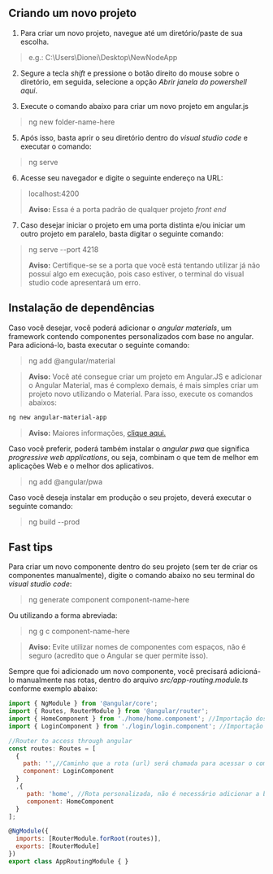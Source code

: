 ## Criando um novo projeto

1. Para criar um novo projeto, navegue até um diretório/paste de sua escolha.

> e.g.: C:\Users\Dionei\Desktop\NewNodeApp

2. Segure a tecla *shift* e pressione o botão direito do mouse sobre o diretório, em seguida, selecione a opção *Abrir janela do powershell aqui*.

4. Execute o comando abaixo para criar um novo projeto em angular.js

> ng new folder-name-here

5. Após isso, basta aprir o seu diretório dentro do *visual studio code* e executar o comando:

> ng serve

6. Acesse seu navegador e digite o seguinte endereço na URL:

> localhost:4200
>
> **Aviso:** Essa é a porta padrão de qualquer projeto *front end*

7. Caso desejar iniciar o projeto em uma porta distinta e/ou iniciar um outro projeto em paralelo, basta digitar o seguinte comando:

> ng serve --port 4218
> 
> **Aviso:** Certifique-se se a porta que você está tentando utilizar já não possuí algo em execução, pois caso estiver, o terminal do visual studio code apresentará um erro.


## Instalação de dependências

Caso você desejar, você poderá adicionar o *angular materials*, um framework contendo componentes personalizados com base no angular. Para adicioná-lo, basta executar o seguinte comando:
> ng add @angular/material

> **Aviso:** Você até consegue criar um projeto em Angular.JS e adicionar o Angular Material, mas é complexo demais, é mais simples criar um projeto novo utilizando o Material. Para isso, execute os comandos abaixos:

```bash
ng new angular-material-app
```

> **Aviso:** Maiores informações, [clique aqui.](https://tudip.com/blog-post/how-to-install-angular-material/)

Caso você preferir, poderá também instalar o *angular pwa* que significa *progressive web applications*, ou seja, combinam o que tem de melhor em aplicações Web e o melhor dos aplicativos.
> ng add @angular/pwa

Caso você deseja instalar em produção o seu projeto, deverá executar o seguinte comando:
> ng build --prod

## Fast tips

Para criar um novo componente dentro do seu projeto (sem ter de criar os componentes manualmente), digite o comando abaixo no seu terminal do *visual studio code*:

> ng generate component component-name-here

Ou utilizando a forma abreviada:

> ng g c component-name-here

> **Aviso:** Evite utilizar nomes de componentes com espaços, não é seguro (acredito que o Angular se quer permite isso).

Sempre que foi adicionado um novo componente, você precisará adicioná-lo manualmente nas rotas, dentro do arquivo *src/app-routing.module.ts* conforme exemplo abaixo:
```javascript
import { NgModule } from '@angular/core';
import { Routes, RouterModule } from '@angular/router';
import { HomeComponent } from './home/home.component'; //Importação dos componentes criados anteriormente
import { LoginComponent } from './login/login.component'; //Importação dos componentes criados anteriormente

//Router to access through angular
const routes: Routes = [
  {
    path: '',//Caminho que a rota (url) será chamada para acessar o componente específico (se deixar em branco significará que é a página inicial)
    component: LoginComponent
  }
  ,{
     path: 'home', //Rota personalizada, não é necessário adicionar a barra ou contra barra, próprio framework faz isso
     component: HomeComponent
  }
];

@NgModule({
  imports: [RouterModule.forRoot(routes)],
  exports: [RouterModule]
})
export class AppRoutingModule { }
```
